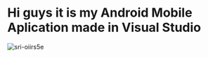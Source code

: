 # Hi guys it is my Android Mobile Aplication made in Visual Studio
![sri-oiirs5e](https://user-images.githubusercontent.com/33956151/35233099-d81e3dd8-ffa5-11e7-8dd8-d6383ba35e65.jpg)
